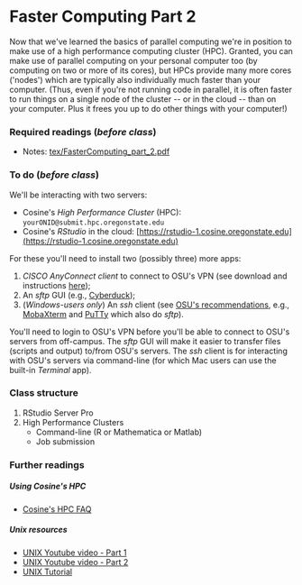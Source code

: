 # Faster Computing Part 2

Now that we've learned the basics of parallel computing we're in position to make use of a high performance computing cluster (HPC).  Granted, you can make use of parallel computing on your personal computer too (by computing on two or more of its cores), but HPCs provide many more cores ('nodes') which are typically also individually much faster than your computer.  (Thus, even if you're not running code in parallel, it is often faster to run things on a single node of the cluster -- or in the cloud -- than on your computer.  Plus it frees you up to do other things with your computer!)


### Required readings (_before class_)
- Notes: [tex/FasterComputing_part_2.pdf](tex/FasterComputing_part_2.pdf)

### To do (_before class_)
We'll be interacting with two servers:
- Cosine's _High Performance Cluster_ (HPC):   `yourONID@submit.hpc.oregonstate.edu`
- Cosine's _RStudio_ in the cloud: [https://rstudio-1.cosine.oregonstate.edu](https://rstudio-1.cosine.oregonstate.edu)

For these you'll need to install two (possibly three) more apps:
1. _CISCO AnyConnect client_ to connect to OSU's VPN (see download and instructions [here](https://oregonstate.teamdynamix.com/TDClient/1935/Portal/KB/ArticleDet?ID=76790));
2. An _sftp_ GUI (e.g., [Cyberduck](https://cyberduck.io));
3. (_Windows-users only_) An _ssh_ client (see [OSU's recommendations](https://cosine.oregonstate.edu/faqs/software-tools-and-fixes), e.g., [MobaXterm](https://mobaxterm.mobatek.net) and [PuTTy](https://www.putty.org) which also do _sftp_).

You'll need to login to OSU's VPN before you'll be able to connect to OSU's servers from off-campus.  The _sftp_ GUI will make it easier to transfer files (scripts and output) to/from OSU's servers. The _ssh_ client is for interacting with OSU's servers via command-line (for which Mac users can use the built-in _Terminal_ app).

### Class structure
1) RStudio Server Pro
2) High Performance Clusters
	- Command-line (R or Mathematica or Matlab)
	- Job submission

### Further readings
##### Using Cosine's HPC
- [Cosine's HPC FAQ](https://cosine.oregonstate.edu/faqs/unix-hpc-cluster)

##### Unix resources
- [UNIX Youtube video - Part 1](https://www.youtube.com/watch?v=BjO1BgeuPhE)
- [UNIX Youtube video - Part 2](https://www.youtube.com/watch?v=JVBtabkJ4ZE)
- [UNIX Tutorial](http://www.ee.surrey.ac.uk/Teaching/Unix/unix1.html)
